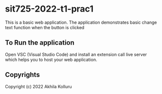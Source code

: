 # sit725-2022-t1-prac1

This is a basic web application.
The application demonstrates basic change text function when the button is clicked

## To Run the application

Open VSC (Visual Studio Code) and install an extension call live server which helps you to host your web application.

## Copyrights

Copyright (c) 2022 Akhila Kolluru
